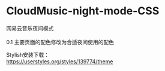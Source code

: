 # CloudMusic-night-mode-CSS
网易云音乐夜间模式</br>
</br>
0.1 主要页面的配色修改为合适夜间使用的配色</br>

Stylish安装下载：</br>
https://userstyles.org/styles/139774/theme</br>
